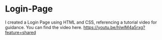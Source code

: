 # Login-Page
I created a Login Page using HTML and CSS, referencing a tutorial video for guidance. You can find the video here.
https://youtu.be/hlwlM4a5rxg?feature=shared
